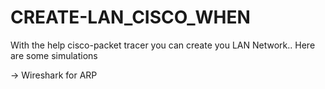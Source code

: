 # CREATE-LAN_CISCO_WHEN

With the help cisco-packet tracer you can create you LAN Network..
Here are some simulations 

-> Wireshark for ARP 
